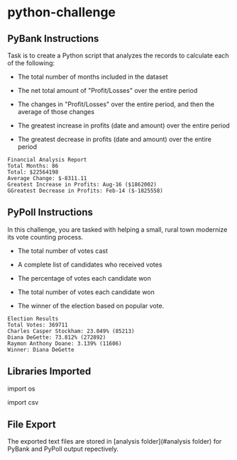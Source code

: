 # python-challenge

## PyBank Instructions

Task is to create a Python script that analyzes the records to calculate each of the following:

* The total number of months included in the dataset

* The net total amount of "Profit/Losses" over the entire period

* The changes in "Profit/Losses" over the entire period, and then the average of those changes

* The greatest increase in profits (date and amount) over the entire period

* The greatest decrease in profits (date and amount) over the entire period

```text
Financial Analysis Report 
Total Months: 86
Total: $22564198
Average Change: $-8311.11
Greatest Increase in Profits: Aug-16 ($1862002)
GGreatest Decrease in Profits: Feb-14 ($-1825558)
```

## PyPoll Instructions

In this challenge, you are tasked with helping a small, rural town modernize its vote counting process.

* The total number of votes cast

* A complete list of candidates who received votes

* The percentage of votes each candidate won

* The total number of votes each candidate won

* The winner of the election based on popular vote.
```text
Election Results
Total Votes: 369711
Charles Casper Stockham: 23.049% (85213)
Diana DeGette: 73.812% (272892)
Raymon Anthony Doane: 3.139% (11606)
Winner: Diana DeGette
```
## Libraries Imported
import os

import csv

## File Export 
The exported text files are stored in [analysis folder](#analysis folder) for PyBank and PyPoll output repectively.

